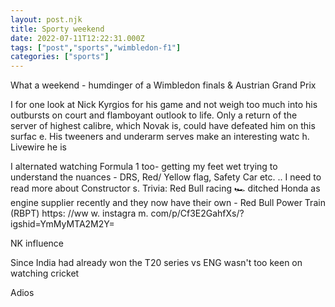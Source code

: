 ```yaml
---
layout: post.njk
title: Sporty weekend
date: 2022-07-11T12:22:31.000Z
tags: ["post","sports","wimbledon-f1"]
categories: ["sports"]
---
```


What a weekend - humdinger of a Wimbledon finals & Austrian Grand Prix

I for one look at Nick Kyrgios for his game and not weigh too much into his outbursts on court and flamboyant outlook to life. Only a return of the server of highest calibre, which Novak is, could have defeated him on this surfac
e. His tweeners and underarm serves make an interesting watc
h. Livewire he is

I alternated watching Formula 1 too- getting my feet wet trying to understand the nuances - DRS, Red/ Yellow flag, Safety Car etc. .. I need to read more about Constructor
s. Trivia: Red Bull racing 🏎️ ditched Honda as engine supplier recently and they now have their own - Red Bull Power Train (RBPT) https: //ww
w. instagra
m. com/p/Cf3E2GahfXs/?igshid=YmMyMTA2M2Y=

NK influence

Since India had already won the T20 series vs ENG wasn't too keen on watching cricket

Adios
